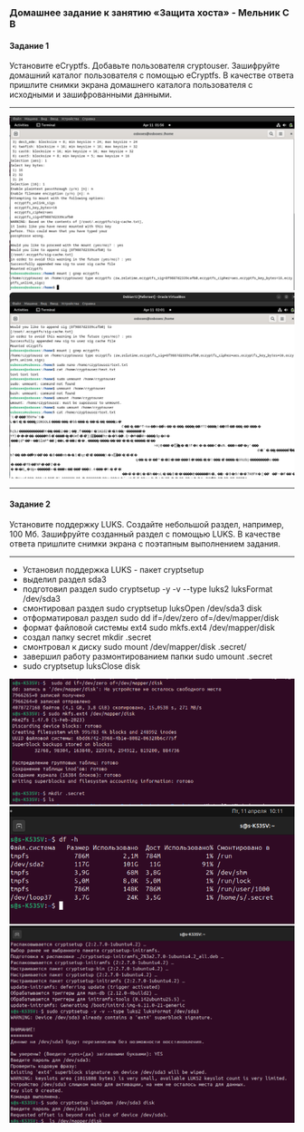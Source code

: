 ### Домашнее задание к занятию «Защита хоста» - Мельник С В

#### Задание 1

Установите eCryptfs.
Добавьте пользователя cryptouser.
Зашифруйте домашний каталог пользователя с помощью eCryptfs.
В качестве ответа пришлите снимки экрана домашнего каталога пользователя с исходными и зашифрованными данными.

---

![alt text](https://github.com/DeluxWebSite/homework/blob/main/Снимок-экрана-от-2025-04-11-08-56-54.png)
![alt text](https://github.com/DeluxWebSite/homework/blob/main/Снимок-экрана-от-2025-04-11-09-01-52.png)

---

#### Задание 2

Установите поддержку LUKS.
Создайте небольшой раздел, например, 100 Мб.
Зашифруйте созданный раздел с помощью LUKS.
В качестве ответа пришлите снимки экрана с поэтапным выполнением задания.

---

- Установил поддержка LUKS - пакет cryptsetup
- выделил раздел sda3
- подготовил раздел sudo cryptsetup -y -v --type luks2 luksFormat /dev/sdа3
- смонтировал раздел sudo cryptsetup luksOpen /dev/sdа3 disk
- отформатировал раздел sudo dd if=/dev/zero of=/dev/mapper/disk
- формат файловой системы ext4 sudo mkfs.ext4 /dev/mapper/disk
- создал папку secret mkdir .secret
- смонтровал к диску sudo mount /dev/mapper/disk .secret/
- завершил работу размонтированием папки sudo umount .secret
- sudo cryptsetup luksClose disk

![alt text](https://github.com/DeluxWebSite/homework/blob/main/Снимок-экрана-от-2025-04-11-10-09-11.png)
![alt text](https://github.com/DeluxWebSite/homework/blob/main/Снимок-экрана-от-2025-04-11-10-11-03.png)
![alt text](https://github.com/DeluxWebSite/homework/blob/main/Снимок-экрана-от-2025-04-11-10-10-13.png)
